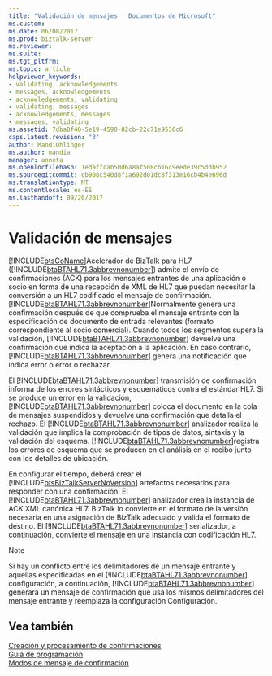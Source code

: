 ```yaml
---
title: "Validación de mensajes | Documentos de Microsoft"
ms.custom: 
ms.date: 06/08/2017
ms.prod: biztalk-server
ms.reviewer: 
ms.suite: 
ms.tgt_pltfrm: 
ms.topic: article
helpviewer_keywords:
- validating, acknowledgements
- messages, acknowledgements
- acknowledgements, validating
- validating, messages
- acknowledgements, messages
- messages, validating
ms.assetid: 7dba0f40-5e19-4598-82cb-22c71e9536c6
caps.latest.revision: "3"
author: MandiOhlinger
ms.author: mandia
manager: anneta
ms.openlocfilehash: 1edaffcab50d6a8af508cb16c9eede39c5ddb952
ms.sourcegitcommit: cb908c540d8f1a692d01dc8f313e16cb4b4e696d
ms.translationtype: MT
ms.contentlocale: es-ES
ms.lasthandoff: 09/20/2017
---
```

# <a name="validating-messages"></a>Validación de mensajes
[!INCLUDE[btsCoName](../../includes/btsconame-md.md)]Acelerador de BizTalk para HL7 ([!INCLUDE[btaBTAHL71.3abbrevnonumber](../../includes/btabtahl71-3abbrevnonumber-md.md)]) admite el envío de confirmaciones (ACK) para los mensajes entrantes de una aplicación o socio en forma de una recepción de XML de HL7 que puedan necesitar la conversión a un HL7 codificado el mensaje de confirmación. [!INCLUDE[btaBTAHL71.3abbrevnonumber](../../includes/btabtahl71-3abbrevnonumber-md.md)]Normalmente genera una confirmación después de que comprueba el mensaje entrante con la especificación de documento de entrada relevantes (formato correspondiente al socio comercial). Cuando todos los segmentos supera la validación, [!INCLUDE[btaBTAHL71.3abbrevnonumber](../../includes/btabtahl71-3abbrevnonumber-md.md)] devuelve una confirmación que indica la aceptación a la aplicación. En caso contrario, [!INCLUDE[btaBTAHL71.3abbrevnonumber](../../includes/btabtahl71-3abbrevnonumber-md.md)] genera una notificación que indica error o error o rechazar.  
  
 El [!INCLUDE[btaBTAHL71.3abbrevnonumber](../../includes/btabtahl71-3abbrevnonumber-md.md)] transmisión de confirmación informa de los errores sintácticos y esquemáticos contra el estándar HL7. Si se produce un error en la validación, [!INCLUDE[btaBTAHL71.3abbrevnonumber](../../includes/btabtahl71-3abbrevnonumber-md.md)] coloca el documento en la cola de mensajes suspendidos y devuelve una confirmación que detalla el rechazo. El [!INCLUDE[btaBTAHL71.3abbrevnonumber](../../includes/btabtahl71-3abbrevnonumber-md.md)] analizador realiza la validación que implica la comprobación de tipos de datos, sintaxis y la validación del esquema. [!INCLUDE[btaBTAHL71.3abbrevnonumber](../../includes/btabtahl71-3abbrevnonumber-md.md)]registra los errores de esquema que se producen en el análisis en el recibo junto con los detalles de ubicación.  
  
 En configurar el tiempo, deberá crear el [!INCLUDE[btsBizTalkServerNoVersion](../../includes/btsbiztalkservernoversion-md.md)] artefactos necesarios para responder con una confirmación. El [!INCLUDE[btaBTAHL71.3abbrevnonumber](../../includes/btabtahl71-3abbrevnonumber-md.md)] analizador crea la instancia de ACK XML canónica HL7. BizTalk lo convierte en el formato de la versión necesaria en una asignación de BizTalk adecuado y valida el formato de destino. El [!INCLUDE[btaBTAHL71.3abbrevnonumber](../../includes/btabtahl71-3abbrevnonumber-md.md)] serializador, a continuación, convierte el mensaje en una instancia con codificación HL7.  
  
> [!NOTE]
>  Si hay un conflicto entre los delimitadores de un mensaje entrante y aquellas especificadas en el [!INCLUDE[btaBTAHL71.3abbrevnonumber](../../includes/btabtahl71-3abbrevnonumber-md.md)] configuración, a continuación, [!INCLUDE[btaBTAHL71.3abbrevnonumber](../../includes/btabtahl71-3abbrevnonumber-md.md)] generará un mensaje de confirmación que usa los mismos delimitadores del mensaje entrante y reemplaza la configuración Configuración.  
  
## <a name="see-also"></a>Vea también  
 [Creación y procesamiento de confirmaciones](../../adapters-and-accelerators/accelerator-hl7/creating-and-processing-acknowledgments.md)   
 [Guía de programación](../../adapters-and-accelerators/accelerator-hl7/programming-guide1.md)   
 [Modos de mensaje de confirmación](../../adapters-and-accelerators/accelerator-hl7/ack-message-modes.md)